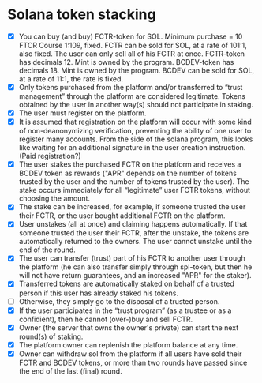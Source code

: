 # Solana token stacking
- [x] You can buy (and buy) FCTR-token for SOL.
      Minimum purchase = 10 FTCR
      Course 1:109, fixed.
      FCTR can be sold for SOL, at a rate of 101:1, also fixed.
      The user can only sell all of his FCTR at once.
      FCTR-token has decimals 12. Mint is owned by the program.
      BCDEV-token has decimals 18. Mint is owned by the program.
      BCDEV can be sold for SOL, at a rate of 11:1, the rate is fixed.
- [x] Only tokens purchased from the platform and/or transferred to “trust management” through the platform are considered legitimate. Tokens obtained by the user in another way(s) should not participate in staking.
- [x] The user must register on the platform.
- [x] It is assumed that registration on the platform will occur with some kind of non-deanonymizing verification, preventing the ability of one user to register many accounts. From the side of the solana program, this looks like waiting for an additional signature in the user creation instruction. (Paid registration?)
- [x] The user stakes the purchased FCTR on the platform and receives a BCDEV token as rewards ("APR" depends on the number of tokens trusted by the user and the number of tokens trusted by the user). The stake occurs immediately for all “legitimate” user FCTR tokens, without choosing the amount.
- [x] The stake can be increased, for example, if someone trusted the user their FCTR, or the user bought additional FCTR on the platform.
- [x] User unstakes (all at once) and claiming happens automatically. If that someone trusted the user their FCTR, after the unstake, the tokens are automatically returned to the owners. The user cannot unstake until the end of the round.
- [x] The user can transfer (trust) part of his FCTR to another user through the platform (he can also transfer simply through spl-token, but then he will not have return guarantees, and an increased "APR" for the staker).
- [x] Transferred tokens are automatically staked on behalf of a trusted person if this user has already staked his tokens.
- [ ] Otherwise, they simply go to the disposal of a trusted person.
- [x] If the user participates in the “trust program” (as a trustee or as a confidient), then he cannot (over-)buy and sell FCTR.
- [x] Owner (the server that owns the owner's private) can start the next round(s) of staking.
- [x] The platform owner can replenish the platform balance at any time.
- [x] Owner can withdraw sol from the platform if all users have sold their FCTR and BCDEV tokens, or more than two rounds have passed since the end of the last (final) round.
